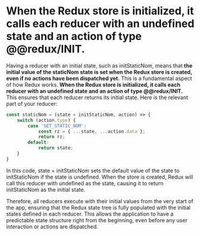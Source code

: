 # When the Redux store is initialized, it calls each reducer with an undefined state and an action of type @@redux/INIT.

Having a reducer with an initial state, such as initStaticNom, means that **the initial value of the staticNom state is set when the Redux store is created, even if no actions have been dispatched yet.** This is a fundamental aspect of how Redux works. **When the Redux store is initialized, it calls each reducer with an undefined state and an action of type @@redux/INIT.** This ensures that each reducer returns its initial state. Here is the relevant part of your reducer:

```js
const staticNom = (state = initStaticNom, action) => {
    switch (action.type) {
        case 'SET_STATIC_NOM':
            const rz = { ...state, ...action.data };
            return rz;
        default:
            return state;
    }
}
```
In this code, state = initStaticNom sets the default value of the state to initStaticNom if the state is undefined. When the store is created, Redux will call this reducer with undefined as the state, causing it to return initStaticNom as the initial state.

Therefore, all reducers execute with their initial values from the very start of the app, ensuring that the Redux state tree is fully populated with the initial states defined in each reducer. This allows the application to have a predictable state structure right from the beginning, even before any user interaction or actions are dispatched.
